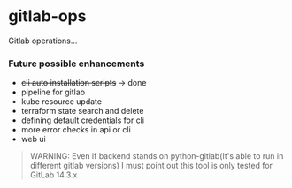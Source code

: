 # gitlab-ops

Gitlab operations...

### Future possible enhancements
- ~~cli auto installation scripts~~ -> done
- pipeline for gitlab
- kube resource update
- terraform state search and delete
- defining default credentials for cli
- more error checks in api or cli
- web ui

>WARNING: Even if backend stands on python-gitlab(It's able to run in different gitlab versions) I must point out this tool is only tested for GitLab 14.3.x